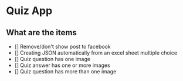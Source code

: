 # Quiz App

## What are the items

- [] Remove/don't show post to facebook
- [] Creating JSON automatically from an excel sheet multiple choice
- [] Quiz question has one image
- [] Quiz answer has one or more images
- [] Quiz question has more than one image

